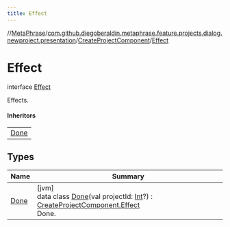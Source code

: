 ```yaml
---
title: Effect
---
```

//[MetaPhrase](../../../../index.html)/[com.github.diegoberaldin.metaphrase.feature.projects.dialog.newproject.presentation](../../index.html)/[CreateProjectComponent](../index.html)/[Effect](index.html)



# Effect

interface [Effect](index.html)

Effects.



#### Inheritors


| |
|---|
| [Done](-done/index.html) |


## Types


| Name | Summary |
|---|---|
| [Done](-done/index.html) | [jvm]<br>data class [Done](-done/index.html)(val projectId: [Int](https://kotlinlang.org/api/latest/jvm/stdlib/kotlin/-int/index.html)?) : [CreateProjectComponent.Effect](index.html)<br>Done. |

